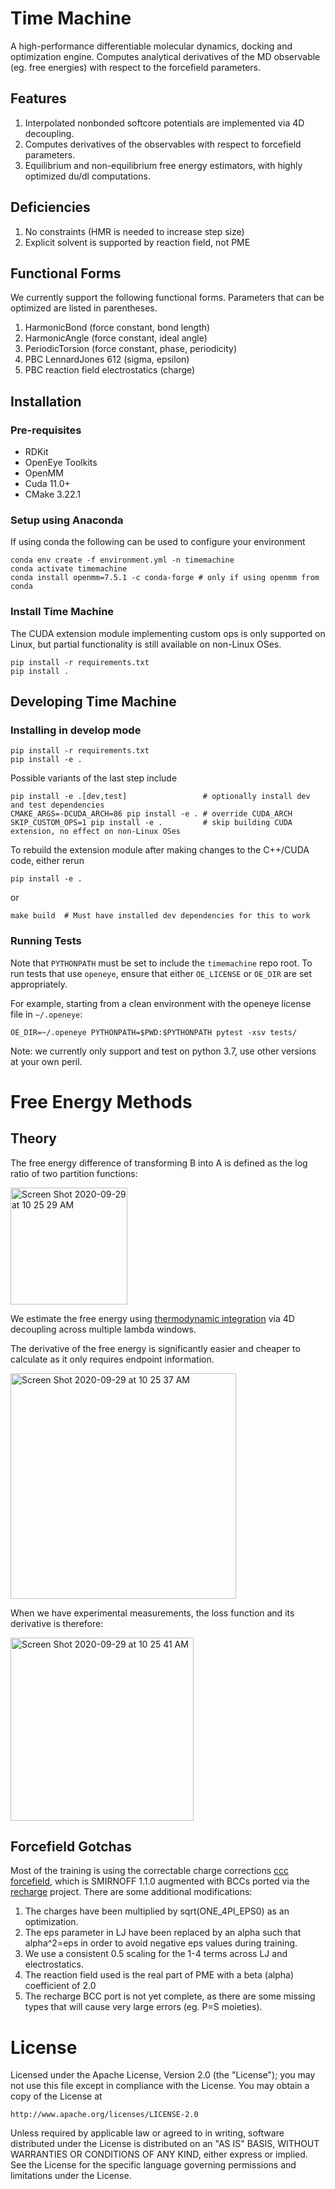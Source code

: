 # Time Machine

A high-performance differentiable molecular dynamics, docking and optimization engine. Computes analytical derivatives of the MD observable (eg. free energies) with respect to the forcefield parameters.

## Features

1. Interpolated nonbonded softcore potentials are implemented via 4D decoupling.
2. Computes derivatives of the observables with respect to forcefield parameters.
3. Equilibrium and non-equilibrium free energy estimators, with highly optimized du/dl computations.

## Deficiencies

1. No constraints (HMR is needed to increase step size)
2. Explicit solvent is supported by reaction field, not PME

## Functional Forms

We currently support the following functional forms. Parameters that can be optimized are listed in parentheses.

1. HarmonicBond (force constant, bond length)
2. HarmonicAngle (force constant, ideal angle)
3. PeriodicTorsion (force constant, phase, periodicity)
4. PBC LennardJones 612 (sigma, epsilon)
5. PBC reaction field electrostatics (charge)

## Installation

### Pre-requisites

* RDKit
* OpenEye Toolkits
* OpenMM
* Cuda 11.0+
* CMake 3.22.1

### Setup using Anaconda

If using conda the following can be used to configure your environment

```shell
conda env create -f environment.yml -n timemachine
conda activate timemachine
conda install openmm=7.5.1 -c conda-forge # only if using openmm from conda
```

### Install Time Machine

The CUDA extension module implementing custom ops is only supported on Linux, but partial functionality is still available on non-Linux OSes.

```shell
pip install -r requirements.txt
pip install .
```

## Developing Time Machine

### Installing in develop mode

```shell
pip install -r requirements.txt
pip install -e .
```

Possible variants of the last step include

```shell
pip install -e .[dev,test]                 # optionally install dev and test dependencies
CMAKE_ARGS=-DCUDA_ARCH=86 pip install -e . # override CUDA_ARCH
SKIP_CUSTOM_OPS=1 pip install -e .         # skip building CUDA extension, no effect on non-Linux OSes
```

To rebuild the extension module after making changes to the C++/CUDA code, either rerun
```shell
pip install -e .
```
or
```shell
make build  # Must have installed dev dependencies for this to work
```

### Running Tests

Note that `PYTHONPATH` must be set to include the `timemachine` repo root. To run tests that use `openeye`, ensure that either `OE_LICENSE` or `OE_DIR` are set appropriately.

For example, starting from a clean environment with the openeye license file in `~/.openeye`:

```shell
OE_DIR=~/.openeye PYTHONPATH=$PWD:$PYTHONPATH pytest -xsv tests/
```

Note: we currently only support and test on python 3.7, use other versions at your own peril.

# Free Energy Methods

## Theory

The free energy difference of transforming B into A is defined as the log ratio of two partition functions:

<img width="187" alt="Screen Shot 2020-09-29 at 10 25 29 AM" src="https://user-images.githubusercontent.com/2280724/94571588-28c29200-023e-11eb-970a-0c03fdbcf275.png">

We estimate the free energy using [thermodynamic integration](http://www.alchemistry.org/wiki/Thermodynamic_Integration) via 4D decoupling across multiple lambda windows.

The derivative of the free energy is significantly easier and cheaper to calculate as it only requires endpoint information.

<img width="361" alt="Screen Shot 2020-09-29 at 10 25 37 AM" src="https://user-images.githubusercontent.com/2280724/94571589-28c29200-023e-11eb-9f49-bb0ee619406d.png">

When we have experimental measurements, the loss function and its derivative is therefore:

<img width="293" alt="Screen Shot 2020-09-29 at 10 25 41 AM" src="https://user-images.githubusercontent.com/2280724/94571590-28c29200-023e-11eb-8948-c8acb44eaa1a.png">

## Forcefield Gotchas

Most of the training is using the correctable charge corrections [ccc forcefield](https://github.com/proteneer/timemachine/blob/1a721dd3f05d6011cf028b0588e066682d38ba59/ff/params/smirnoff_1_1_0_ccc.py), which is SMIRNOFF 1.1.0 augmented with BCCs ported via the [recharge](https://github.com/openforcefield/openff-recharge) project. There are some additional modifications:

1. The charges have been multiplied by sqrt(ONE_4PI_EPS0) as an optimization.
2. The eps parameter in LJ have been replaced by an alpha such that alpha^2=eps in order to avoid negative eps values during training.
3. We use a consistent 0.5 scaling for the 1-4 terms across LJ and electrostatics.
4. The reaction field used is the real part of PME with a beta (alpha) coefficient of 2.0
5. The recharge BCC port is not yet complete, as there are some missing types that will cause very large errors (eg. P=S moieties).

# License

Licensed under the Apache License, Version 2.0 (the "License");
you may not use this file except in compliance with the License.
You may obtain a copy of the License at

    http://www.apache.org/licenses/LICENSE-2.0

Unless required by applicable law or agreed to in writing, software
distributed under the License is distributed on an "AS IS" BASIS,
WITHOUT WARRANTIES OR CONDITIONS OF ANY KIND, either express or implied.
See the License for the specific language governing permissions and
limitations under the License.

